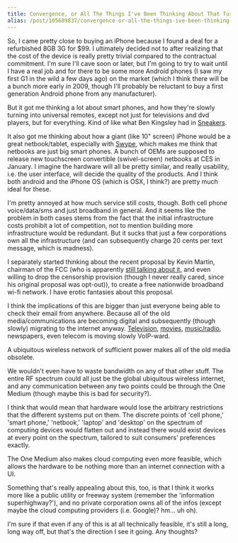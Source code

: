 ```yaml
---
title: Convergence, or All The Things I've Been Thinking About That Turned Out To Be The Same Thing
alias: /post/105689837/convergence-or-all-the-things-ive-been-thinking-about
---
```


So, I came pretty close to buying an iPhone because I found a deal for a
refurbished 8GB 3G for $99. I ultimately decided not to after realizing
that the cost of the device is really pretty trivial compared to the
contractual commitment. I'm sure I'll cave soon or later, but I'm going
to try to wait until I have a real job and for there to be some more
Android phones (I saw my first G1 in the wild a few days ago) on the
market (which I think there will be a bunch more early in 2009, though
I'll probably be reluctant to buy a first generation Android phone from
any manufacturer).

But it got me thinking a lot about smart phones, and how they're slowly
turning into universal remotes, except not just for televisions and dvd
players, but for everything. Kind of like what Ben Kingsley had in
[Sneakers](http://www.imdb.com/title/tt0105435/).

It also got me thinking about how a giant (like 10" screen) iPhone would
be a great netbook/tablet, especially with
[Swype](http://blog.byjoemoon.com/?q=node/1260), which makes me think
that netbooks are just big smart phones. A bunch of OEMs are supposed to
release new touchscreen convertible (swivel-screen) netbooks at CES in
January. I imagine the hardware will all be pretty similar, and really
usability, i.e. the user interface, will decide the quality of the
products. And I think both android and the iPhone OS (which is OSX, I
think?) are pretty much ideal for these.

I'm pretty annoyed at how much service still costs, though. Both cell
phone voice/data/sms and just broadband in general. And it seems like
the problem in both cases stems from the fact that the initial
infrastructure costs prohibit a lot of competition, not to mention
building more infrastructure would be redundant. But it sucks that just
a few corporations own all the infrastructure (and can subsequently
charge 20 cents per text message, which is madness).

I separately started thinking about the recent proposal by Kevin Martin,
chairman of the FCC (who is apparently [still talking about it](http://news.slashdot.org/article.pl?sid=08/12/30/2335200&from=rss),
and even willing to drop the censorship provision (though I never really
cared, since his original proposal was opt-out)), to create a free
nationwide broadband wi-fi network. I have erotic fantasies about this
proposal.

I think the implications of this are bigger than just everyone being
able to check their email from anywhere. Because all of the old
media/communications are becoming digital and subsequently (though
slowly) migrating to the internet anyway.
[Television](http://www.hulu.com/),
[movies](http://www.netflix.com/HowItWorks),
[music/radio](http://www.last.fm/), newspapers, even telecom is moving
slowly VoIP-ward.

A ubiquitous wireless network of sufficient power makes all of the old
media obsolete.

We wouldn't even have to waste bandwidth on any of that other stuff. The
entire RF spectrum could all just be the global ubiquitous wireless
internet, and any communication between any two points could be through
the One Medium (though maybe this is bad for security?).

I think that would mean that hardware would lose the arbitrary
restrictions that the different systems put on them. The discrete points
of 'cell phone,' 'smart phone,' 'netbook,' 'laptop' and 'desktop' on the
spectrum of computing devices would flatten out and instead there would
exist devices at every point on the spectrum, tailored to suit
consumers' preferences exactly.

The One Medium also makes cloud computing even more feasible, which
allows the hardware to be nothing more than an internet connection with
a UI.

Something that's really appealing about this, too, is that I think it
works more like a public utility or freeway system (remember the
'information superhighway?'), and no private corporation owns all of the
infos (except maybe the cloud computing providers (i.e. Google)? hm… uh
oh).

I'm sure if that even if any of this is at all technically feasible,
it's still a long, long way off, but that's the direction I see it
going. Any thoughts?
